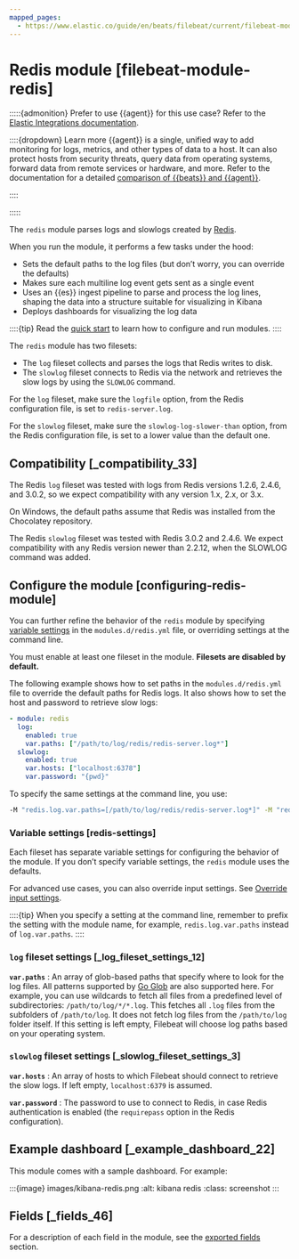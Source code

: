 ```yaml
---
mapped_pages:
  - https://www.elastic.co/guide/en/beats/filebeat/current/filebeat-module-redis.html
---
```


# Redis module [filebeat-module-redis]

:::::{admonition} Prefer to use {{agent}} for this use case?
Refer to the [Elastic Integrations documentation](integration-docs://reference/redis/index.md).

::::{dropdown} Learn more
{{agent}} is a single, unified way to add monitoring for logs, metrics, and other types of data to a host. It can also protect hosts from security threats, query data from operating systems, forward data from remote services or hardware, and more. Refer to the documentation for a detailed [comparison of {{beats}} and {{agent}}](docs-content://reference/fleet/index.md).

::::


:::::


The `redis` module parses logs and slowlogs created by [Redis](https://redis.io/).

When you run the module, it performs a few tasks under the hood:

* Sets the default paths to the log files (but don’t worry, you can override the defaults)
* Makes sure each multiline log event gets sent as a single event
* Uses an {{es}} ingest pipeline to parse and process the log lines, shaping the data into a structure suitable for visualizing in Kibana
* Deploys dashboards for visualizing the log data

::::{tip}
Read the [quick start](/reference/filebeat/filebeat-installation-configuration.md) to learn how to configure and run modules.
::::


The `redis` module has two filesets:

* The `log` fileset collects and parses the logs that Redis writes to disk.
* The `slowlog` fileset connects to Redis via the network and retrieves the slow logs by using the `SLOWLOG` command.

For the `log` fileset, make sure the `logfile` option, from the Redis configuration file, is set to `redis-server.log`.

For the `slowlog` fileset, make sure the `slowlog-log-slower-than` option, from the Redis configuration file, is set to a lower value than the default one.


## Compatibility [_compatibility_33]

The Redis `log` fileset was tested with logs from Redis versions 1.2.6, 2.4.6, and 3.0.2, so we expect compatibility with any version 1.x, 2.x, or 3.x.

On Windows, the default paths assume that Redis was installed from the Chocolatey repository.

The Redis `slowlog` fileset was tested with Redis 3.0.2 and 2.4.6. We expect compatibility with any Redis version newer than 2.2.12, when the SLOWLOG command was added.


## Configure the module [configuring-redis-module]

You can further refine the behavior of the `redis` module by specifying [variable settings](#redis-settings) in the `modules.d/redis.yml` file, or overriding settings at the command line.

You must enable at least one fileset in the module. **Filesets are disabled by default.**

The following example shows how to set paths in the `modules.d/redis.yml` file to override the default paths for Redis logs. It also shows how to set the host and password to retrieve slow logs:

```yaml
- module: redis
  log:
    enabled: true
    var.paths: ["/path/to/log/redis/redis-server.log*"]
  slowlog:
    enabled: true
    var.hosts: ["localhost:6378"]
    var.password: "{pwd}"
```

To specify the same settings at the command line, you use:

```sh
-M "redis.log.var.paths=[/path/to/log/redis/redis-server.log*]" -M "redis.slowlog.var.hosts=[localhost:6378]" -M "redis.slowlog.var.password=[YOUR_PASSWORD]"
```


### Variable settings [redis-settings]

Each fileset has separate variable settings for configuring the behavior of the module. If you don’t specify variable settings, the `redis` module uses the defaults.

For advanced use cases, you can also override input settings. See [Override input settings](/reference/filebeat/advanced-settings.md).

::::{tip}
When you specify a setting at the command line, remember to prefix the setting with the module name, for example, `redis.log.var.paths` instead of `log.var.paths`.
::::



### `log` fileset settings [_log_fileset_settings_12]

**`var.paths`**
:   An array of glob-based paths that specify where to look for the log files. All patterns supported by [Go Glob](https://golang.org/pkg/path/filepath/#Glob) are also supported here. For example, you can use wildcards to fetch all files from a predefined level of subdirectories: `/path/to/log/*/*.log`. This fetches all `.log` files from the subfolders of `/path/to/log`. It does not fetch log files from the `/path/to/log` folder itself. If this setting is left empty, Filebeat will choose log paths based on your operating system.


### `slowlog` fileset settings [_slowlog_fileset_settings_3]

**`var.hosts`**
:   An array of hosts to which Filebeat should connect to retrieve the slow logs. If left empty, `localhost:6379` is assumed.

**`var.password`**
:   The password to use to connect to Redis, in case Redis authentication is enabled (the `requirepass` option in the Redis configuration).


## Example dashboard [_example_dashboard_22]

This module comes with a sample dashboard. For example:

:::{image} images/kibana-redis.png
:alt: kibana redis
:class: screenshot
:::


## Fields [_fields_46]

For a description of each field in the module, see the [exported fields](/reference/filebeat/exported-fields-redis.md) section.
